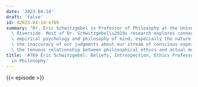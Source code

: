 ```yaml
---
date: '2023-04-14'
draft: 'false'
id: d2023-04-14-e769
summary: "Dr. Eric Schwitzgebel is Professor of Philosophy at the University of California,\
  \ Riverside. Most of Dr. Schwitzgebel\u2019s research explores connections between\
  \ empirical psychology and philosophy of mind, especially the nature of belief,\
  \ the inaccuracy of our judgments about our stream of conscious experience, and\
  \ the tenuous relationship between philosophical ethics and actual moral behavior."
title: '#769 Eric Schwitzgebel: Beliefs, Introspection, Ethics Professors, and Women
  in Philosophy'
---
```

{{< episode >}}
